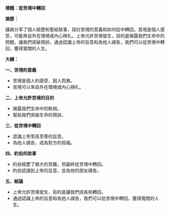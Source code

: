**標題：從苦境中轉回**

**摘要：**

講員分享了個人經歷和聖經故事，探討苦境的意義和如何從中轉回。苦境是個人感受，可能來自外在環境或內心掙扎。上帝允許苦境發生，目的是揭露我們生命中的問題，讓我們突破現狀。通過認識上帝的旨意和為他人禱告，我們可以從苦境中轉回，獲得寬闊的人生。

**大綱：**

**一、苦境的意義**
* 苦境是個人的感受，因人而異。
* 苦境可以來自外在環境或內心掙扎。

**二、上帝允許苦境的目的**
* 揭露我們生命中的軟弱。
* 幫助我們突破生命的現狀。

**三、從苦境中轉回**
* 認識上帝至高至善的旨意。
* 為他人禱告，成為對方的祝福。

**四、約伯的故事**
* 約伯經歷了極大的苦難，但最終從苦境中轉回。
* 約伯認識到上帝的旨意，並為他的朋友禱告。

**五、結論**
* 上帝允許苦境發生，目的是讓我們成長和轉回。
* 通過認識上帝的旨意和為他人禱告，我們可以從苦境中轉回，獲得寬闊的人生。
